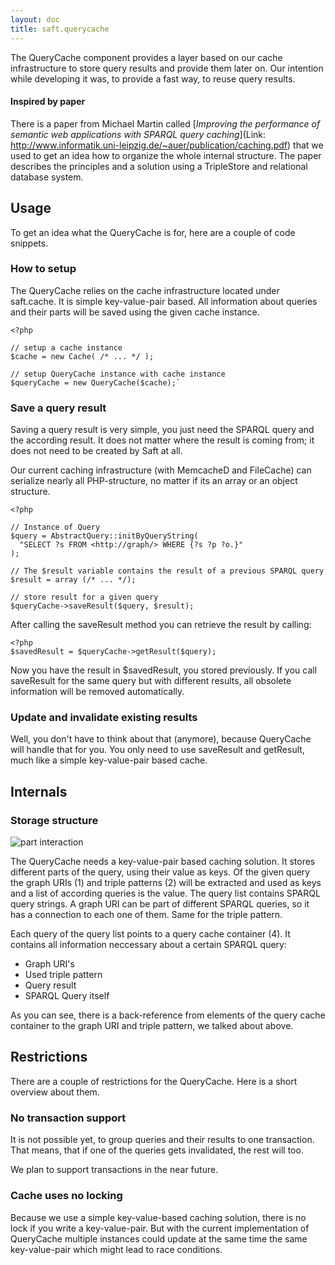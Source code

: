 ```yaml
---
layout: doc
title: saft.querycache
---
```


The QueryCache component provides a layer based on our cache infrastructure to store query results and provide them later on. Our intention while developing it was, to provide a fast way, to reuse query results. 

#### Inspired by paper

There is a paper from Michael Martin called [*Improving the performance of semantic web applications with SPARQL query caching*](Link: http://www.informatik.uni-leipzig.de/~auer/publication/caching.pdf) that we used to get an idea how to organize the whole internal structure. The paper describes the principles and a solution using a TripleStore and relational database system.

## Usage

To get an idea what the QueryCache is for, here are a couple of code snippets.

### How to setup

The QueryCache relies on the cache infrastructure located under saft.cache. It is simple key-value-pair based. All information about queries and their parts will be saved using the given cache instance.

    <?php 
  
    // setup a cache instance
    $cache = new Cache( /* ... */ );

    // setup QueryCache instance with cache instance
    $queryCache = new QueryCache($cache);`


### Save a query result

Saving a query result is very simple, you just need the SPARQL query and the according result. It does not matter where the result is coming from; it does not need to be created by Saft at all. 

Our current caching infrastructure (with MemcacheD and FileCache) can serialize nearly all PHP-structure, no matter if its an array or an object structure.

    <?php
    
    // Instance of Query
    $query = AbstractQuery::initByQueryString(
      "SELECT ?s FROM <http://graph/> WHERE {?s ?p ?o.}"
    );

    // The $result variable contains the result of a previous SPARQL query
    $result = array (/* ... */);
  
    // store result for a given query
    $queryCache->saveResult($query, $result);


After calling the saveResult method you can retrieve the result by calling:

    <?php 
    $savedResult = $queryCache->getResult($query);

Now you have the result in $savedResult, you stored previously. If you call saveResult for the same query but with different results, all obsolete information will be removed automatically.


### Update and invalidate existing results

Well, you don't have to think about that (anymore), because QueryCache will handle that for you. You only need to use saveResult and getResult, much like a simple key-value-pair based cache. 


## Internals

### Storage structure

![part interaction](https://rawgit.com/SaftIng/safting.github.io/master/doc/phpframework/addition/querycache/querycache-overview.svg)

The QueryCache needs a key-value-pair based caching solution. It stores different parts of the query, using their value as keys. Of the given query the graph URIs (1) and triple patterns (2) will be extracted and used as keys and a list of according queries is the value. The query list contains SPARQL query strings. A graph URI can be part of different SPARQL queries, so it has a connection to each one of them. Same for the triple pattern. 

Each query of the query list points to a query cache container (4). It contains all information neccessary about a certain SPARQL query:
- Graph URI's
- Used triple pattern
- Query result
- SPARQL Query itself

As you can see, there is a back-reference from elements of the query cache container to the graph URI and triple pattern, we talked about above.

## Restrictions

There are a couple of restrictions for the QueryCache. Here is a short overview about them.

### No transaction support

It is not possible yet, to group queries and their results to one transaction. That means, that if one of the queries gets invalidated, the rest will too. 

We plan to support transactions in the near future.

### Cache uses no locking

Because we use a simple key-value-based caching solution, there is no lock if you write a key-value-pair. But with the current implementation of QueryCache multiple instances could update at the same time the same key-value-pair which might lead to race conditions.


